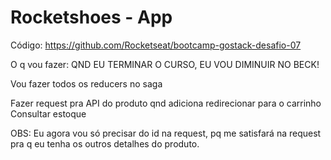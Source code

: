 # Rocketshoes - App

Código: https://github.com/Rocketseat/bootcamp-gostack-desafio-07

O q vou fazer:
QND EU TERMINAR O CURSO, EU VOU DIMINUIR NO BECK!

Vou fazer todos os reducers no saga

Fazer request pra API do produto qnd adiciona
redirecionar para o carrinho
Consultar estoque

OBS:
Eu agora vou só precisar do id na request, pq me satisfará na request pra q eu
tenha os outros detalhes do produto.
